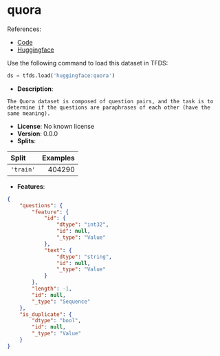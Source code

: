 # quora

References:

*   [Code](https://github.com/huggingface/datasets/blob/master/datasets/quora)
*   [Huggingface](https://huggingface.co/datasets/quora)



Use the following command to load this dataset in TFDS:

```python
ds = tfds.load('huggingface:quora')
```

*   **Description**:

```
The Quora dataset is composed of question pairs, and the task is to determine if the questions are paraphrases of each other (have the same meaning).
```

*   **License**: No known license
*   **Version**: 0.0.0
*   **Splits**:

Split  | Examples
:----- | -------:
`'train'` | 404290

*   **Features**:

```json
{
    "questions": {
        "feature": {
            "id": {
                "dtype": "int32",
                "id": null,
                "_type": "Value"
            },
            "text": {
                "dtype": "string",
                "id": null,
                "_type": "Value"
            }
        },
        "length": -1,
        "id": null,
        "_type": "Sequence"
    },
    "is_duplicate": {
        "dtype": "bool",
        "id": null,
        "_type": "Value"
    }
}
```


